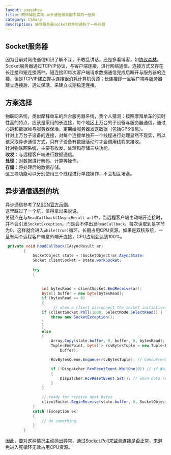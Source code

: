 ```yaml
---
layout: pageshow
title: 网络编程实践-异步通信服务器中踩的一些坑
category: CSharp
description: 编写服务器socket软件时遇到了一些问题
---
```


## Socket服务器

因为目前对网络通信知识了解不深，不敢乱讲话，还是多看博客，如[协议森林](http://www.cnblogs.com/vamei/archive/2012/12/05/2802811.html)。  
Scoket服务器通过TCP/IP协议，与客户端连接，进行网络通信。连接方式又存在长连接和短连接两种。短连接即每次客户端请求数据通信完成后断开与服务器的连接，但是TCP/IP建立握手连接很消耗计算机资源；长连接即一旦客户端与服务器建立连接后，通过保活，来建立长期稳定连接。

## 方案选择

物联网系统，类似摩拜单车的后台服务器系统，我个人猜测：按照摩拜单车的实时性高的特点，应该是采用的长连接，每个地区上万台的子设备与服务器通信，通过心跳和数据帧与服务器保活，定期给服务器发送数据（包括GPS信息）。  
针对上万台子设备的连接，对每个连接单独开一个线程进行处理显然不现实，所以该采取异步通信方式，只有子设备有数据活动时才会调用线程来接收。  
针对物联网系统，主要有收发、处理和存储三块功能。  
**收发**：与远程客户端进行数据通信。  
**处理**：对数据进行解码、计算等操作。  
**存储**：将处理后的数据存储。  
这三块功能可以分别使用三个线程进行单独操作，不会相互堵塞。

## 异步通信遇到的坑

异步通信参考了[MSDN官方示例](https://msdn.microsoft.com/en-us/library/fx6588te.aspx)。  
这里踩过了一个坑，值得拿出来说说。  
关键点在与`ReadCallback(IAsyncResult ar)`中，当远程客户端主动端开连接时，并不会引发`SocketException`，而是会不停出发`ReadCallback`，每次读取到是字节为0，这样就会进入`while(true)`循环，长期占用CPU资源。如果是双核系统，一旦有两个远程客户端意外端开连接，CPU占用会达到100%。

```csharp
 private void ReadCallback(IAsyncResult ar)
        {
            SocketObject state = (SocketObject)ar.AsyncState;
            Socket clientSocket = state.workSocket;
            
            try
            {
               

                int bytesRead = clientSocket.EndReceive(ar);
                byte[] buffer = new byte[bytesRead];
                if (bytesRead == 0)
                {
                	 // when a client disconnect the socket initiatively and properly, it will trigger ReadCallback and bytesRead always be 0, it will be while(true) to occupy cpu
                if (clientSocket.Poll(1000, SelectMode.SelectRead)) {
                    throw new SocketException();
                }
                }
                else
                {
                    Array.Copy(state.buffer, 0, buffer, 0, bytesRead); // avoid reference value
                    Tuple<EndPoint, byte[]> rcvBytesTuple = new Tuple<EndPoint, byte[]>(clientSocket.RemoteEndPoint,
                        buffer);

                    RcvBytesQueue.Enqueue(rcvBytesTuple); // ConcurrentQueue<Tuple<EndPoint, byte[]>> RcvBytesQueue

                    if (!Dispatcher.RcvResetEvent.WaitOne(0)) // if WaitOne(0) return false, the ManualResetEvent has not set
                    {
                        Dispatcher.RcvResetEvent.Set(); // when data received, inform other thread to process  
                    }
                }

                // ready for receive next bytes
                clientSocket.BeginReceive(state.buffer, 0, SocketObject.BufferSize, 0, new AsyncCallback(ReadCallback),state);
            }
            catch (Exception ex)
            {
                // do something 
            }
        }

```

因此，要对这种情况主动抛出异常，通过[Socket.Poll](https://msdn.microsoft.com/en-us/library/ee435495.aspx)来监测连接是否正常，来避免进入死循环无效占用CPU资源。
